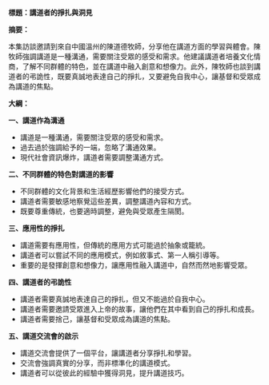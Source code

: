 **標題：講道者的掙扎與洞見**

**摘要：**

本集訪談邀請到來自中國溫州的陳道德牧師，分享他在講道方面的學習與體會。陳牧師強調講道是一種溝通，需要關注受眾的感受和需求。他建議講道者培養文化情商，了解不同群體的特色，並在講道中融入創意和想像力。此外，陳牧師也談到講道者的弔詭性，既要真誠地表達自己的掙扎，又要避免自我中心，讓基督和受眾成為講道的焦點。

**大綱：**

**一、講道作為溝通**
* 講道是一種溝通，需要關注受眾的感受和需求。
* 過去過於強調給予的一端，忽略了溝通效果。
* 現代社會資訊爆炸，講道者需要調整溝通方式。

**二、不同群體的特色對講道的影響**
* 不同群體的文化背景和生活經歷影響他們的接受方式。
* 講道者需要敏感地察覺這些差異，調整講道內容和方式。
* 既要尊重傳統，也要適時調整，避免與受眾產生隔閡。

**三、應用性的掙扎**
* 講道需要有應用性，但傳統的應用方式可能過於抽象或籠統。
* 講道者可以嘗試不同的應用模式，例如敘事式、第一人稱引導等。
* 重要的是發揮創意和想像力，讓應用性融入講道中，自然而然地影響受眾。

**四、講道者的弔詭性**
* 講道者需要真誠地表達自己的掙扎，但又不能過於自我中心。
* 講道者需要邀請受眾進入上帝的故事，讓他們在其中看到自己的掙扎和成長。
* 講道者需要捨己，讓基督和受眾成為講道的焦點。

**五、講道交流會的啟示**
* 講道交流會提供了一個平台，讓講道者分享掙扎和學習。
* 交流會強調真實的分享，而非標準化的講道模式。
* 講道者可以從彼此的經驗中獲得洞見，提升講道技巧。
